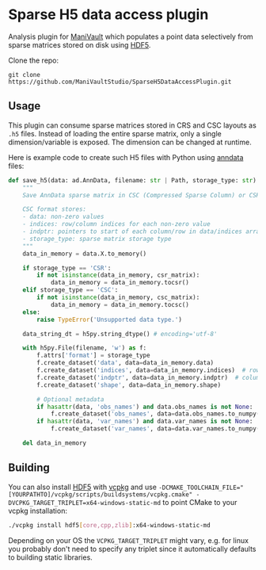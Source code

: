 # Sparse H5 data access plugin

Analysis plugin for [ManiVault](https://github.com/ManiVaultStudio/core) which populates a point data selectively from sparse matrices stored on disk using [HDF5](https://github.com/HDFGroup/hdf5/).

Clone the repo:
```
git clone https://github.com/ManiVaultStudio/SparseH5DataAccessPlugin.git
```

## Usage
This plugin can consume sparse matrices stored in CRS and CSC layouts as `.h5` files.
Instead of loading the entire sparse matrix, only a single dimension/variable is exposed. The dimension can be changed at runtime.

Here is example code to create such H5 files with Python using [anndata](https://anndata.readthedocs.io/en/stable/) files:
```python
def save_h5(data: ad.AnnData, filename: str | Path, storage_type: str):
    """
    Save AnnData sparse matrix in CSC (Compressed Sparse Column) or CSR (Compressed Sparse Row) format to HDF5.

    CSC format stores:
    - data: non-zero values
    - indices: row/column indices for each non-zero value
    - indptr: pointers to start of each column/row in data/indices arrays
    - storage_type: sparse matrix storage type
    """
    data_in_memory = data.X.to_memory()

    if storage_type == 'CSR':
        if not isinstance(data_in_memory, csr_matrix):
            data_in_memory = data_in_memory.tocsr()
    elif storage_type == 'CSC':
        if not isinstance(data_in_memory, csc_matrix):
            data_in_memory = data_in_memory.tocsc()
    else:
        raise TypeError('Unsupported data type.')

    data_string_dt = h5py.string_dtype() # encoding='utf-8'

    with h5py.File(filename, 'w') as f:
        f.attrs['format'] = storage_type
        f.create_dataset('data', data=data_in_memory.data)
        f.create_dataset('indices', data=data_in_memory.indices)  # row indices
        f.create_dataset('indptr', data=data_in_memory.indptr)  # column pointers
        f.create_dataset('shape', data=data_in_memory.shape)

        # Optional metadata
        if hasattr(data, 'obs_names') and data.obs_names is not None:
            f.create_dataset('obs_names', data=data.obs_names.to_numpy(), dtype=data_string_dt)
        if hasattr(data, 'var_names') and data.var_names is not None:
            f.create_dataset('var_names', data=data.var_names.to_numpy(), dtype=data_string_dt)

    del data_in_memory
```

## Building
You can also install [HDF5](https://github.com/HDFGroup/hdf5/) with [vcpkg](https://github.com/microsoft/vcpkg) and use `-DCMAKE_TOOLCHAIN_FILE="[YOURPATHTO]/vcpkg/scripts/buildsystems/vcpkg.cmake" -DVCPKG_TARGET_TRIPLET=x64-windows-static-md` to point CMake to your vcpkg installation:
```bash
./vcpkg install hdf5[core,cpp,zlib]:x64-windows-static-md
```
Depending on your OS the `VCPKG_TARGET_TRIPLET` might vary, e.g. for linux you probably don't need to specify any triplet since it automatically defaults to building static libraries.
